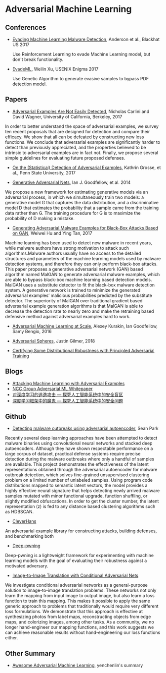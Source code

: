 # Adversarial Machine Learning

## Conferences
* [Evading Machine Learning Malware Detection](https://www.blackhat.com/docs/us-17/thursday/us-17-Anderson-Bot-Vs-Bot-Evading-Machine-Learning-Malware-Detection-wp.pdf), Anderson et al., Blackhat US 2017

  Use Reinforcement Learning to evade Machine Learning model, but don't break functionality.

* [EvadeML](http://evademl.org/gpevasion/), Weilin Xu, USENIX Enigma 2017

  Use Genetic Algorithm to generate evasive samples to bypass PDF detection model.

## Papers
* [Adversarial Examples Are Not Easily Detected](https://arxiv.org/pdf/1705.07263.pdf), Nicholas Carlini and David Wagner, University of California, Berkeley, 2017

In order to better understand the space of adversarial examples, we survey ten recent proposals that are designed for detection and compare their efficacy. We show that all can be defeated by constructing new loss functions. We conclude that adversarial examples are significantly harder to detect than previously appreciated, and the properties believed to be intrinsic to adversarial examples are in fact not. Finally, we propose several simple guidelines for evaluating future proposed defenses.

* [On the (Statistical) Detection of Adversarial Examples](https://arxiv.org/pdf/1702.06280.pdf), Kathrin Grosse, et al., Penn State University, 2017

* [Generative Adversarial Nets](https://papers.nips.cc/paper/5423-generative-adversarial-nets.pdf), Ian J. Goodfellow, et al. 2014

We propose a new framework for estimating generative models via an adversarial process, in which we simultaneously train two models: a generative model G that captures the data distribution, and a discriminative model D that estimates the probability that a sample came from the training data rather than G. The training procedure for G is to maximize the probability of D making a mistake.

* [Generating Adversarial Malware Examples for Black-Box Attacks Based on GAN](https://arxiv.org/pdf/1702.05983.pdf), Weiwei Hu and Ying Tan, 2017

Machine learning has been used to detect new malware in recent years, while malware authors have strong motivation to attack such algorithms.Malware authors usually have no access to the detailed structures and parameters of the machine learning models used by malware detection systems, and therefore they can only perform black-box attacks. This paper proposes a generative adversarial network (GAN) based algorithm named MalGAN to generate adversarial malware examples, which are able to bypass black-box machine learning based detection models. MalGAN uses a substitute detector to fit the black-box malware detection system. A generative network is trained to minimize the generated adversarial examples’ malicious probabilities predicted by the substitute detector. The superiority of MalGAN over traditional gradient based adversarial example generation algorithms is that MalGAN is able to decrease the detection rate to nearly zero and make the retraining based defensive method against adversarial examples hard to work.

* [Adversarial Machine Learning at Scale](https://arxiv.org/pdf/1611.01236.pdf), Alexey Kurakin, Ian Goodfellow, Samy Bengio, 2016

* [Adversarial Spheres](https://arxiv.org/pdf/1801.02774.pdf), Justin Gilmer, 2018

* [Certifying Some Distributional Robustness with Principled Adversarial Training](https://openreview.net/pdf?id=Hk6kPgZA-)

## Blogs
* [Attacking Machine Learning with Adversarial Examples](https://blog.openai.com/adversarial-example-research/)
* [NCC Group Adversarial ML Whitepaper](https://www.nccgroup.trust/uk/our-research/adversarial-machine-learning-approaches-and-defences/)
* [对深度学习的逃逸攻击 — 探究人工智能系统中的安全盲区](http://bobao.360.cn/learning/detail/4569.html)
* [深度学习框架中的魔鬼 — 探究人工智能系统中的安全问题](http://blogs.360.cn/blog/devils-in-the-deep-learning-framework/)

## Github
* [Detecting malware outbreaks using adversarial autoencoder](https://adc.github.trendmicro.com/separk/aae), Sean Park

Recently several deep learning approaches have been attempted to detect malware binaries using convolutional neural networks and stacked deep autoencoders. Although they have shown respectable performance on a large corpus of dataset, practical defense systems require precise detection during the malware outbreaks where only a handful of samples are available. This project demonstrates the effectiveness of the latent representations obtained through the adversarial autoencoder for malware outbreak detection, which solves fine-grained unsupervised clustering problem on a limited number of unlabeled samples. Using program code distributions mapped to semantic latent vectors, the model provides a highly effective neural signature that helps detecting newly arrived malware samples mutated with minor functional upgrade, function shuffling, or slightly modified obfuscations. In order to get the cluster number, the latent representation (z) is fed to any distance based clustering algorithms such as HDBSCAN.

* [CleverHans](https://github.com/tensorflow/cleverhans)

An adversarial example library for constructing attacks, building defenses, and benchmarking both

* [Deep-pwning](https://github.com/cchio/deep-pwning)

Deep-pwning is a lightweight framework for experimenting with machine learning models with the goal of evaluating their robustness against a motivated adversary.

* [Image-to-Image Translation with Conditional Adversarial Nets](https://phillipi.github.io/pix2pix/)

We investigate conditional adversarial networks as a general-purpose solution to image-to-image translation problems. These networks not only learn the mapping from input image to output image, but also learn a loss function to train this mapping. This makes it possible to apply the same generic approach to problems that traditionally would require very different loss formulations. We demonstrate that this approach is effective at synthesizing photos from label maps, reconstructing objects from edge maps, and colorizing images, among other tasks. As a community, we no longer hand-engineer our mapping functions, and this work suggests we can achieve reasonable results without hand-engineering our loss functions either. 


## Other Summary
* [Awesome Adversarial Machine Learning](https://github.com/yenchenlin/awesome-adversarial-machine-learning),  yenchenlin's summary


